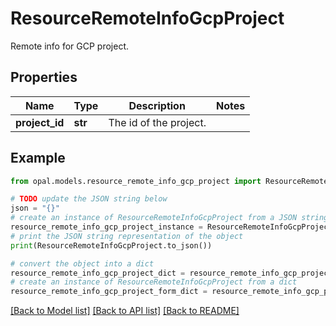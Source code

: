 # ResourceRemoteInfoGcpProject

Remote info for GCP project.

## Properties

Name | Type | Description | Notes
------------ | ------------- | ------------- | -------------
**project_id** | **str** | The id of the project. | 

## Example

```python
from opal.models.resource_remote_info_gcp_project import ResourceRemoteInfoGcpProject

# TODO update the JSON string below
json = "{}"
# create an instance of ResourceRemoteInfoGcpProject from a JSON string
resource_remote_info_gcp_project_instance = ResourceRemoteInfoGcpProject.from_json(json)
# print the JSON string representation of the object
print(ResourceRemoteInfoGcpProject.to_json())

# convert the object into a dict
resource_remote_info_gcp_project_dict = resource_remote_info_gcp_project_instance.to_dict()
# create an instance of ResourceRemoteInfoGcpProject from a dict
resource_remote_info_gcp_project_form_dict = resource_remote_info_gcp_project.from_dict(resource_remote_info_gcp_project_dict)
```
[[Back to Model list]](../README.md#documentation-for-models) [[Back to API list]](../README.md#documentation-for-api-endpoints) [[Back to README]](../README.md)


